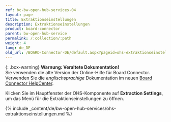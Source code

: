 ```yaml
---
ref: bc-bw-open-hub-services-04
layout: page
title: Extraktionseinstellungen
description: Extraktionseinstellungen
product: board-connector
parent: bw-open-hub-service
permalink: /:collection/:path
weight: 4
lang: de_DE
old_url: /BOARD-Connector-DE/default.aspx?pageid=ohs-extraktionseinstellungen
---
```


{: .box-warning}
**Warnung: Veraltete Dokumentation!** <br>
Sie verwenden die alte Version der Online-Hilfe für Board Connector.<br>
Verwenden Sie die *englischsprachige* Dokumentation im neuen [Board Connector HelpCenter](https://helpcenter.theobald-software.com/board-connector/documentation/introduction/).

Klicken Sie im Hauptfenster der OHS-Komponente auf **Extraction Settings**, um das Menü für die Extraktionseinstellungen zu öffnen. 

{% include _content/de/bw-open-hub-services/ohs-extraktionseinstellungen.md %}